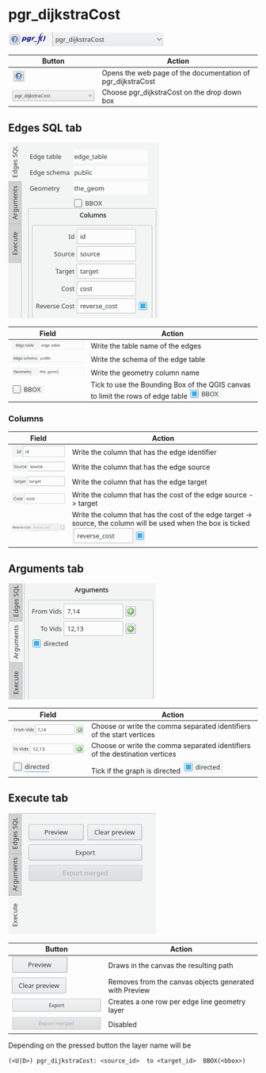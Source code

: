 # pgr_dijkstraCost
![pgr_dijkstraCost](../img/functions/f_pgr_dijkstraCost.png)

|Button|Action|
| ----------- | --------- |
|![Help](../img/functions/helpButton.png)|Opens the web page of the documentation of pgr_dijkstraCost|
|![Function](../img/functions/dijkstraCost.png)| Choose pgr_dijkstraCost on the drop down box|

## Edges SQL tab
![Edges SQL tab](../img/tabs/edges_SQL/dijkstra-KSP_edgesSQL.png)

|Field|Action|
| ----------- | --------- |
|![Edge table](../img/fields/edgesSQL_fields/edge_table.png)| Write the table name of the edges|
|![Edge schema](../img/fields/edgesSQL_fields/edge_schema.png)|Write the schema of the edge table|
|![Geometry](../img/fields/edgesSQL_fields/geometry.png)|Write the geometry column name|
|![BBOX](../img/fields/edgesSQL_fields/BBOX.png)|Tick to use the  Bounding Box of the QGIS canvas to limit the rows of edge table ![BBOX](../img/fields/edgesSQL_fields/BBOXon.png)|

### Columns

|Field|Action|
| ----------- | --------- |
|![Id](../img/fields/edgesSQL_fields/columns/Id.png)| Write the column that has the edge identifier|
|![Source](../img/fields/edgesSQL_fields/columns/source.png)|Write the column that has the edge source|
|![Target](../img/fields/edgesSQL_fields/columns/target.png)|Write the column that has the edge target|
|![Cost](../img/fields/edgesSQL_fields/columns/cost.png)|Write the column that has the cost of the edge source -> target|
|![Reverse Cost](../img/fields/edgesSQL_fields/columns/reverseCostOFF.png)|Write the column that has the cost of the edge target -> source, the column will be used when the box is ticked ![Reverse Cost](../img/fields/edgesSQL_fields/columns/reverseCost.png)|

## Arguments tab
![Arguments tab](../img/tabs/arguments/arguments_dijkstra.png)

|Field|Action|
| ----------- | --------- |
|![fromVids](../img/fields/arguments/astar-dijkstra_fromVids.png)| Choose or write the comma separated identifiers of the start vertices|
|![toVids](../img/fields/arguments/astar-dijkstra_toVids.png)|Choose or write the comma separated identifiers of the destination vertices|
|![Directed](../img/fields/arguments/directedOFF.png)| Tick if the graph is directed ![Directed](../img/fields/arguments/directedON.png)|

## Execute tab 
![Execute tab](../img/tabs/execute/ExecuteCost.png)

|Button|Action|
| ----------- | --------- |
|![Preview](../img/buttons/execute/preview.png)| Draws in the canvas the resulting path |
|![Clear Preview](../img/buttons/execute/clearpreview.png)| Removes from the canvas objects generated with Preview|
|![Export](../img/buttons/execute/export.png)| Creates a one row per edge line geometry layer|
|![Export Merged](../img/buttons/execute/exportmergedOFF.png)| Disabled|

Depending on the pressed button the layer name will be 
```
(<U|D>) pgr_dijkstraCost: <source_id>  to <target_id>  BBOX(<bbox>)
```